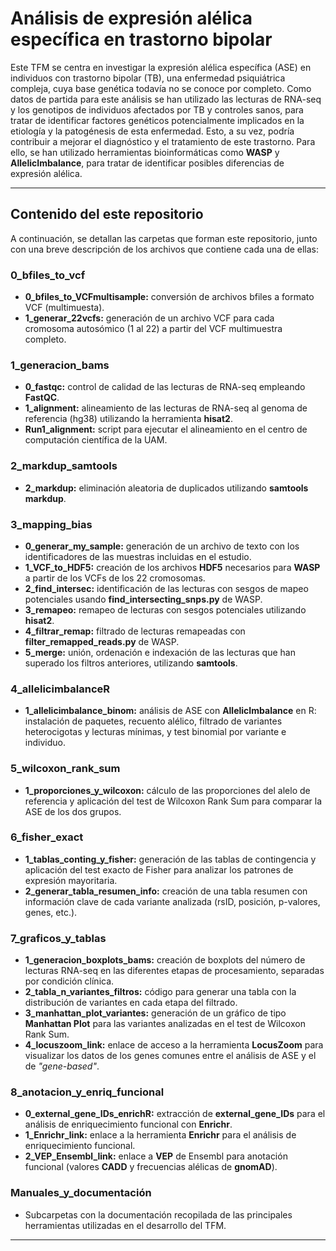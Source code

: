 # Análisis de expresión alélica específica en trastorno bipolar

Este TFM se centra en investigar la expresión alélica específica (ASE) en individuos con trastorno bipolar (TB), una enfermedad psiquiátrica compleja, cuya base genética todavía no se conoce por completo. Como datos de partida para este análisis se han utilizado las lecturas de RNA-seq y los genotipos de individuos afectados por TB y controles sanos, para tratar de identificar factores genéticos potencialmente implicados en la etiología y la patogénesis de esta enfermedad. Esto, a su vez, podría contribuir a mejorar el diagnóstico y el tratamiento de este trastorno. Para ello, se han utilizado herramientas bioinformáticas como **WASP** y **AllelicImbalance**, para tratar de identificar posibles diferencias de expresión alélica. 

---

## Contenido del este repositorio

A continuación, se detallan las carpetas que forman este repositorio, junto con una breve descripción de los archivos que contiene cada una de ellas:

### 0_bfiles_to_vcf
- **0_bfiles_to_VCFmultisample:** conversión de archivos bfiles a formato VCF (multimuesta).
- **1_generar_22vcfs:** generación de un archivo VCF para cada cromosoma autosómico (1 al 22) a partir del VCF multimuestra completo.

### 1_generacion_bams
- **0_fastqc:** control de calidad de las lecturas de RNA-seq empleando **FastQC**.
- **1_alignment:** alineamiento de las lecturas de RNA-seq al genoma de referencia (hg38) utilizando la herramienta **hisat2**.
- **Run1_alignment:** script para ejecutar el alineamiento en el centro de computación científica de la UAM.

### 2_markdup_samtools
- **2_markdup:** eliminación aleatoria de duplicados utilizando **samtools markdup**.

### 3_mapping_bias
- **0_generar_my_sample:** generación de un archivo de texto con los identificadores de las muestras incluidas en el estudio.
- **1_VCF_to_HDF5:** creación de los archivos **HDF5** necesarios para **WASP** a partir de los VCFs de los 22 cromosomas.
- **2_find_intersec:** identificación de las lecturas con sesgos de mapeo potenciales usando **find_intersecting_snps.py** de WASP.
- **3_remapeo:** remapeo de lecturas con sesgos potenciales utilizando **hisat2**.
- **4_filtrar_remap:** filtrado de lecturas remapeadas con **filter_remapped_reads.py** de WASP.
- **5_merge:** unión, ordenación e indexación de las lecturas que han superado los filtros anteriores, utilizando **samtools**.

### 4_allelicimbalanceR
- **1_allelicimbalance_binom:** análisis de ASE con **AllelicImbalance** en R: instalación de paquetes, recuento alélico, filtrado de variantes heterocigotas y lecturas mínimas, y test binomial por variante e individuo.

### 5_wilcoxon_rank_sum
- **1_proporciones_y_wilcoxon:** cálculo de las proporciones del alelo de referencia y aplicación del test de Wilcoxon Rank Sum para comparar la ASE de los dos grupos.

### 6_fisher_exact
- **1_tablas_conting_y_fisher:** generación de las tablas de contingencia y aplicación del test exacto de Fisher para analizar los patrones de expresión mayoritaria.
- **2_generar_tabla_resumen_info:** creación de una tabla resumen con información clave de cada variante analizada (rsID, posición, p-valores, genes, etc.).

### 7_graficos_y_tablas
- **1_generacion_boxplots_bams:** creación de boxplots del número de lecturas RNA-seq en las diferentes etapas de procesamiento, separadas por condición clínica.
- **2_tabla_n_variantes_filtros:** código para generar una tabla con la distribución de variantes en cada etapa del filtrado.
- **3_manhattan_plot_variantes:** generación de un gráfico de tipo **Manhattan Plot** para las variantes analizadas en el test de Wilcoxon Rank Sum.
- **4_locuszoom_link:** enlace de acceso a la herramienta **LocusZoom** para visualizar los datos de los genes comunes entre el análisis de ASE y el de *"gene-based"*.

### 8_anotacion_y_enriq_funcional
- **0_external_gene_IDs_enrichR:** extracción de **external_gene_IDs** para el análisis de enriquecimiento funcional con **Enrichr**.
- **1_Enrichr_link:** enlace a la herramienta **Enrichr** para el análisis de enriquecimiento funcional.
- **2_VEP_Ensembl_link:** enlace a **VEP** de Ensembl para anotación funcional (valores **CADD** y frecuencias alélicas de **gnomAD**).

### Manuales_y_documentación
- Subcarpetas con la documentación recopilada de las principales herramientas utilizadas en el desarrollo del TFM.
---

